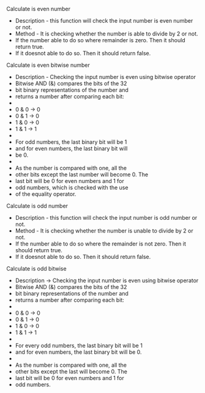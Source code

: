 Calculate is even number
* Description - this function will check the input number is even number or not.
* Method - It is checking whether the number is able to divide by 2 or not.
* If the number able to do so where remainder is zero. Then it should return true.
* If it doesnot able to do so. Then it should return false.

Calculate is even bitwise number
 * Description - Checking the input number is even using bitwise operator
 * Bitwise AND (&) compares the bits of the 32
 * bit binary representations of the number and
 * returns a number after comparing each bit:
 *
 * 0 & 0 -> 0
 * 0 & 1 -> 0
 * 1 & 0 -> 0
 * 1 & 1 -> 1
 *
 * For odd numbers, the last binary bit will be 1
 * and for even numbers, the last binary bit will
 * be 0.
 *
 * As the number is compared with one, all the
 * other bits except the last number will become 0. The
 * last bit will be 0 for even numbers and 1 for
 * odd numbers, which is checked with the use
 * of the equality operator.

Calculate is odd number
* Description - this function will check the input number is odd number or not.
* Method - It is checking whether the number is unable to divide by 2 or not.
* If the number able to do so where the remainder is not zero. Then it should return true.
* If it doesnot able to do so. Then it should return false.

Calculate is odd bitwise
  * Description -> Checking the input number is even using bitwise operator
  * Bitwise AND (&) compares the bits of the 32
  * bit binary representations of the number and
  * returns a number after comparing each bit:
  *
  * 0 & 0 -> 0
  * 0 & 1 -> 0
  * 1 & 0 -> 0
  * 1 & 1 -> 1
  *
  * For every odd numbers, the last binary bit will be 1
  * and for even numbers, the last binary bit will be 0.
  *
  * As the number is compared with one, all the
  * other bits except the last will become 0. The
  * last bit will be 0 for even numbers and 1 for
  * odd numbers.
